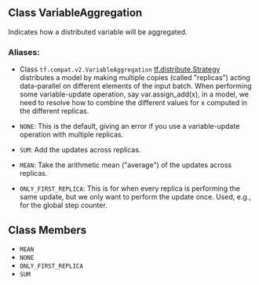 ## Class VariableAggregation

Indicates how a distributed variable will be aggregated.
### Aliases:
- Class `tf.compat.v2.VariableAggregation`
[tf.distribute.Strategy](https://tensorflow.google.cn/api_docs/python/tf/distribute/Strategy) distributes a model by making multiple copies (called "replicas") acting data-parallel on different elements of the input batch. When performing some variable-update operation, say var.assign_add(x), in a model, we need to resolve how to combine the different values for x computed in the different replicas.

- `NONE`: This is the default, giving an error if you use a variable-update operation with multiple replicas.
- `SUM`: Add the updates across replicas.
- `MEAN`: Take the arithmetic mean ("average") of the updates across replicas.
- `ONLY_FIRST_REPLICA`: This is for when every replica is performing the same update, but we only want to perform the update once. Used, e.g., for the global step counter.
## Class Members
- `MEAN`
- `NONE`
- `ONLY_FIRST_REPLICA`
- `SUM`
